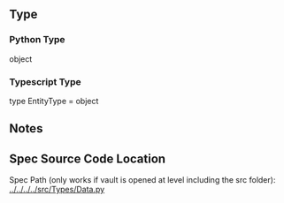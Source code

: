 ## Type
### Python Type
object
### Typescript Type
type EntityType = object

## Notes


## Spec Source Code Location

Spec Path (only works if vault is opened at level including the src folder): [../../../../src/Types/Data.py](../../../../src/Types/Data.py)

